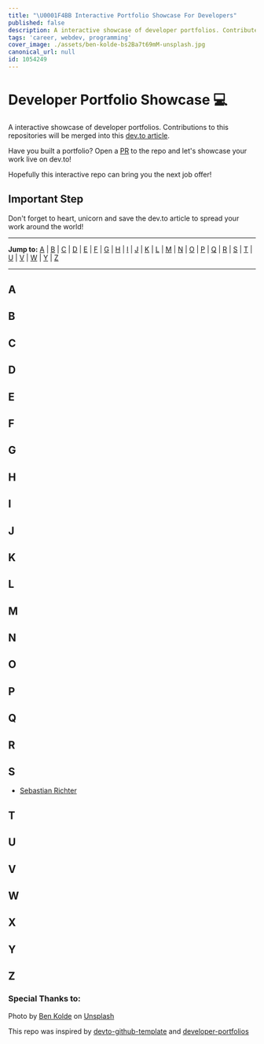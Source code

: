 ```yaml
---
title: "\U0001F4BB Interactive Portfolio Showcase For Developers"
published: false
description: A interactive showcase of developer portfolios. Contribute to the repositories will be merged into this dev.to article!
tags: 'career, webdev, programming'
cover_image: ./assets/ben-kolde-bs2Ba7t69mM-unsplash.jpg
canonical_url: null
id: 1054249
---
```


# Developer Portfolio Showcase 💻

A interactive showcase of developer portfolios. Contributions to this repositories will be merged into this [dev.to article](https://dev.to/gismo1337/interactive-portfolio-showcase-for-developers-26jk-temp-slug-6409226). 

Have you built a portfolio? Open a [PR](https://github.com/Gismo1337/interactive-portfolio-showcase/blob/main/CONTRIBUTING.md) to the repo and let's showcase your work live on dev.to!

Hopefully this interactive repo can bring you the next job offer!

## Important Step

Don't forget to heart, unicorn and save the dev.to article to spread your work around the world!

---

**Jump to:** [A](#a) | [B](#b) | [C](#c) | [D](#d) | [E](#e) | [F](#f) | [G](#g) | [H](#h) | [I](#i) | [J](#j) | [K](#k) | [L](#l) | [M](#m) | [N](#n) | [O](#o) | [P](#p) | [Q](#q) | [R](#r) | [S](#s) | [T](#t) | [U](#u) | [V](#v) | [W](#w) | [Y](#y) | [Z](#z)

---

## A

## B

## C

## D

## E

## F

## G

## H

## I

## J 

## K

## L

## M

## N

## O

## P

## Q

## R

## S

- [Sebastian Richter](https://gismo1337.dev/)

## T

## U

## V

## W

## X

## Y

## Z

### Special Thanks to:

Photo by <a href="https://unsplash.com/@benkolde?utm_source=unsplash&utm_medium=referral&utm_content=creditCopyText">Ben Kolde</a> on <a href="https://unsplash.com/s/photos/portfolio?utm_source=unsplash&utm_medium=referral&utm_content=creditCopyText">Unsplash</a>
  
  
This repo was inspired by [devto-github-template](https://github.com/sinedied/devto-github-template) and [developer-portfolios](https://github.com/emmabostian/developer-portfolios)
